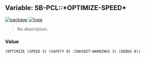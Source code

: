 ## Variable: SB-PCL::\*OPTIMIZE-SPEED\*
[![package](https://img.shields.io/badge/Package-SB--PCL-5f9ea0.svg?style=social&colorA=999999)](../) [![type](https://img.shields.io/badge/Type-Variable-5f9ea0.svg?style=social&colorA=999999)](../#variable) 

> No description.

### Value
```
(OPTIMIZE (SPEED 3) (SAFETY 0) (INHIBIT-WARNINGS 3) (DEBUG 0))
```
